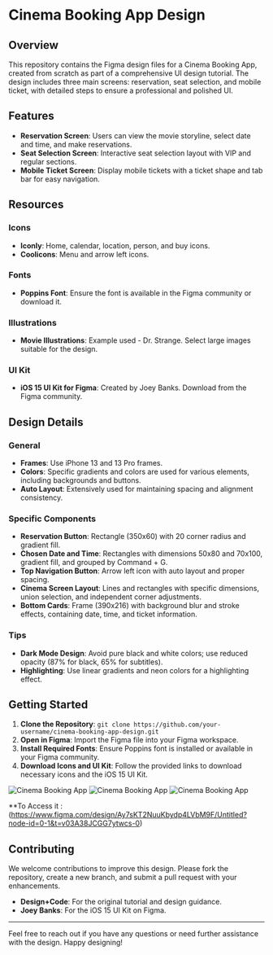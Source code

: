 # Cinema Booking App Design

## Overview

This repository contains the Figma design files for a Cinema Booking App, created from scratch as part of a comprehensive UI design tutorial. The design includes three main screens: reservation, seat selection, and mobile ticket, with detailed steps to ensure a professional and polished UI.

## Features

- **Reservation Screen**: Users can view the movie storyline, select date and time, and make reservations.
- **Seat Selection Screen**: Interactive seat selection layout with VIP and regular sections.
- **Mobile Ticket Screen**: Display mobile tickets with a ticket shape and tab bar for easy navigation.

## Resources

### Icons

- **Iconly**: Home, calendar, location, person, and buy icons.
- **Coolicons**: Menu and arrow left icons.

### Fonts

- **Poppins Font**: Ensure the font is available in the Figma community or download it.

### Illustrations

- **Movie Illustrations**: Example used - Dr. Strange. Select large images suitable for the design.

### UI Kit

- **iOS 15 UI Kit for Figma**: Created by Joey Banks. Download from the Figma community.

## Design Details

### General

- **Frames**: Use iPhone 13 and 13 Pro frames.
- **Colors**: Specific gradients and colors are used for various elements, including backgrounds and buttons.
- **Auto Layout**: Extensively used for maintaining spacing and alignment consistency.

### Specific Components

- **Reservation Button**: Rectangle (350x60) with 20 corner radius and gradient fill.
- **Chosen Date and Time**: Rectangles with dimensions 50x80 and 70x100, gradient fill, and grouped by Command + G.
- **Top Navigation Button**: Arrow left icon with auto layout and proper spacing.
- **Cinema Screen Layout**: Lines and rectangles with specific dimensions, union selection, and independent corner adjustments.
- **Bottom Cards**: Frame (390x216) with background blur and stroke effects, containing date, time, and ticket information.

### Tips

- **Dark Mode Design**: Avoid pure black and white colors; use reduced opacity (87% for black, 65% for subtitles).
- **Highlighting**: Use linear gradients and neon colors for a highlighting effect.

## Getting Started

1. **Clone the Repository**: `git clone https://github.com/your-username/cinema-booking-app-design.git`
2. **Open in Figma**: Import the Figma file into your Figma workspace.
3. **Install Required Fonts**: Ensure Poppins font is installed or available in your Figma community.
4. **Download Icons and UI Kit**: Follow the provided links to download necessary icons and the iOS 15 UI Kit.

![Cinema Booking App](https://github.com/Ojaswikumar/Movie-Ticket-Booking-App-Figma-Design/blob/main/Screenshot%202024-06-12%20230033.png)
![Cinema Booking App](https://github.com/Ojaswikumar/Movie-Ticket-Booking-App-Figma-Design/blob/main/Screenshot%202024-06-12%20230047.png)
![Cinema Booking App](https://github.com/Ojaswikumar/Movie-Ticket-Booking-App-Figma-Design/blob/main/Screenshot%202024-06-12%20230111.png)


**To Access it : (https://www.figma.com/design/Ay7sKT2NuuKbydp4LVbM9F/Untitled?node-id=0-1&t=v03A38JCGG7ytwcs-0)

## Contributing

We welcome contributions to improve this design. Please fork the repository, create a new branch, and submit a pull request with your enhancements.



- **Design+Code**: For the original tutorial and design guidance.
- **Joey Banks**: For the iOS 15 UI Kit on Figma.

---

Feel free to reach out if you have any questions or need further assistance with the design. Happy designing!

